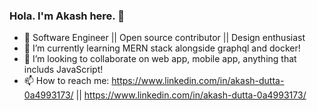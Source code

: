 ### Hola. I'm Akash here. 👋

- 🔭 Software Engineer || Open source contributor || Design enthusiast
- 🌱 I’m currently learning MERN stack alongside graphql and docker!
- 👯 I’m looking to collaborate on web app, mobile app, anything that includs JavaScript!
- 📫 How to reach me: https://www.linkedin.com/in/akash-dutta-0a4993173/  || https://www.linkedin.com/in/akash-dutta-0a4993173/


